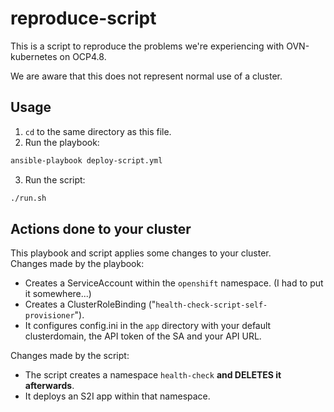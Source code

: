 # reproduce-script
This is a script to reproduce the problems we're experiencing with OVN-kubernetes on OCP4.8.

We are aware that this does not represent normal use of a cluster.

## Usage
1. `cd` to the same directory as this file.
2. Run the playbook:
```bash
ansible-playbook deploy-script.yml
```
3. Run the script:
```bash
./run.sh
```

## Actions done to your cluster
This playbook and script applies some changes to your cluster.   
Changes made by the playbook:
- Creates a ServiceAccount within the `openshift` namespace. (I had to put it somewhere...)
- Creates a ClusterRoleBinding ("`health-check-script-self-provisioner`").
- It configures config.ini in the `app` directory with your default clusterdomain, the API token of the SA and your API URL.

Changes made by the script:
- The script creates a namespace `health-check` **and DELETES it afterwards**.
- It deploys an S2I app within that namespace.

